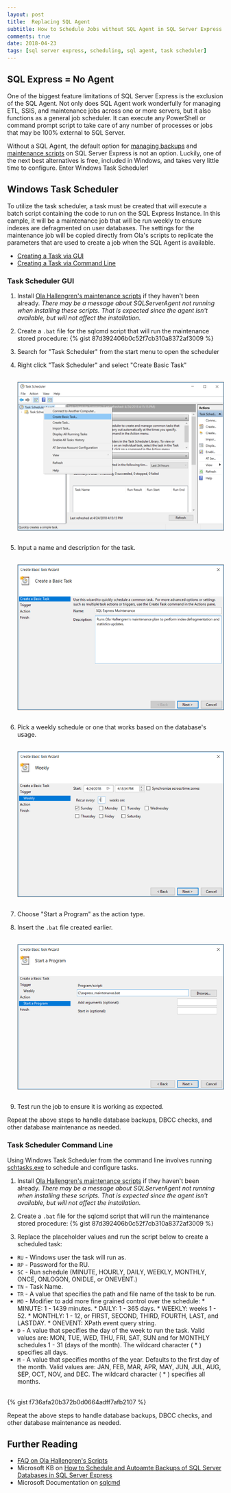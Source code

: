 ```yaml
---
layout: post
title:  Replacing SQL Agent
subtitle: How to Schedule Jobs without SQL Agent in SQL Server Express
comments: true
date: 2018-04-23
tags: [sql server express, scheduling, sql agent, task scheduler]
---
```


## SQL Express = No Agent

One of the biggest feature limitations of SQL Server Express is the exclusion of
the SQL Agent. Not only does SQL Agent work wonderfully for managing ETL, SSIS,
and maintenance jobs across one or more servers, but it also functions as a general
job scheduler. It can execute any PowerShell or command prompt script to take care of
any number of processes or jobs that may be 100% external to SQL Server.

Without a SQL Agent, the default option for [managing backups](http://expressdb.io/sql-server-express-backups/) and [maintenance scripts](http://expressdb.io/sql-server-express-maintenance/) on SQL Server Express is not an option. Luckily, one of the next best alternatives is free, included in Windows,
and takes very little time to configure. Enter Windows Task Scheduler!

## Windows Task Scheduler

To utilize the task scheduler, a task must be created that will execute a batch script containing the code to run on the SQL Express Instance. In this eample, it will be a maintenance job
that will be run weekly to ensure indexes are defragmented on user databases. The
settings for the maintenance job will be copied directly from Ola's scripts to replicate
the parameters that are used to create a job when the SQL Agent is available.

* [Creating a Task via GUI](#task-scheduler-gui)
* [Creating a Task via Command Line](#task-scheduler-command-line)

### Task Scheduler GUI

1. Install [Ola Hallengren's maintenance scripts](https://ola.hallengren.com/sql-server-index-and-statistics-maintenance.html) if they haven't been already. *There may be a message about SQLServerAgent not running when installing these scripts. That is expected since the agent isn't available, but will not affect the installation.*

2. Create a `.bat` file for the sqlcmd script that will run the maintenance stored procedure:
    {% gist 87d392406b0c52f7cb310a8372af3009 %}

3. Search for "Task Scheduler" from the start menu to open the scheduler

4. Right click "Task Scheduler" and select "Create Basic Task"
      <div>
      <br/>
      <img style="display: block; border: 1px solid gray;" src="../img/task_scheduler_1.PNG" title="Windows Task Scheduler" alt="Windows Task Scheduler">
      <br/>
      </div>
5. Input a name and description for the task.
      <div>
      <br/>
      <img style="display: block; border: 1px solid gray;" src="../img/task_scheduler_2.PNG" title="Windows Task Scheduler" alt="Windows Task Scheduler">
      <br/>
      </div>
6. Pick a weekly schedule or one that works based on the database's usage.
      <div>
      <br/>
      <img style="display: block; border: 1px solid gray;" src="../img/task_scheduler_3.PNG" title="Windows Task Scheduler" alt="Windows Task Scheduler">
      <br/>
      </div>
7. Choose "Start a Program" as the action type.

8. Insert the `.bat` file created earlier.
      <div>
      <br/>
      <img style="display: block; border: 1px solid gray;" src="../img/task_scheduler_4.PNG" title="Windows Task Scheduler" alt="Windows Task Scheduler">
      <br/>
      </div>
9. Test run the job to ensure it is working as expected.

Repeat the above steps to handle database backups, DBCC checks, and other database maintenance as needed.

### Task Scheduler Command Line

Using Windows Task Scheduler from the command line involves running [schtasks.exe](https://msdn.microsoft.com/en-us/library/windows/desktop/bb736357(v=vs.85).aspx) to schedule and configure tasks.

1. Install [Ola Hallengren's maintenance scripts](https://ola.hallengren.com/sql-server-index-and-statistics-maintenance.html) if they haven't been already. *There may be a message about SQLServerAgent not running when installing these scripts. That is expected since the agent isn't available, but will not affect the installation.*

2. Create a `.bat` file for the sqlcmd script that will run the maintenance stored procedure:
    {% gist 87d392406b0c52f7cb310a8372af3009 %}

3. Replace the placeholder values and run the script below to create a scheduled task:
 * `RU` - Windows user the task will run as.
 * `RP` - Password for the RU.
 * `SC` - Run schedule (MINUTE, HOURLY, DAILY, WEEKLY, MONTHLY, ONCE, ONLOGON, ONIDLE, or ONEVENT.)
 * `TN` - Task Name.
 * `TR` - A value that specifies the path and file name of the task to be run.
 * `MO` - Modifier to add more fine grained control over the schedule:
        * MINUTE: 1 - 1439 minutes.
        * DAILY: 1 - 365 days.
        * WEEKLY: weeks 1 - 52.
        * MONTHLY: 1 - 12, or FIRST, SECOND, THIRD, FOURTH, LAST, and LASTDAY.
        * ONEVENT: XPath event query string.  
 * `D` - A value that specifies the day of the week to run the task. Valid values are: MON, TUE, WED, THU, FRI, SAT, SUN and for MONTHLY schedules 1 - 31 (days of the month). The wildcard character ( * ) specifies all days.
 * `M` - A value that specifies months of the year. Defaults to the first day of the month. Valid values are: JAN, FEB, MAR, APR, MAY, JUN, JUL, AUG, SEP, OCT, NOV, and DEC. The wildcard character ( * ) specifies all months.

<br/>
    {% gist f736afa20b372b0d0664adff7afb2107 %}

Repeat the above steps to handle database backups, DBCC checks, and other database maintenance as needed.

## Further Reading

* [FAQ on Ola Hallengren's Scripts](https://ola.hallengren.com/frequently-asked-questions.html)
* Microsoft KB on [How to Schedule and Autoamte Backups of SQL Server Databases in SQL Server Express](https://support.microsoft.com/en-us/help/2019698/how-to-schedule-and-automate-backups-of-sql-server-databases-in-sql-se)
* Microsoft Documentation on [sqlcmd](https://docs.microsoft.com/en-us/sql/tools/sqlcmd-utility?view=sql-server-2017)
